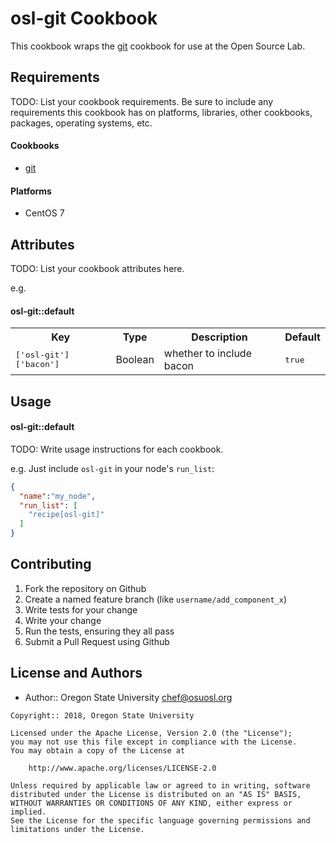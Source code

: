 osl-git Cookbook
================
This cookbook wraps the [git](https://supermarket.chef.io/cookbooks/git) cookbook for use at the
Open Source Lab.

Requirements
------------
TODO: List your cookbook requirements. Be sure to include any
requirements this cookbook has on platforms, libraries, other cookbooks,
packages, operating systems, etc.

#### Cookbooks
- [git](https://supermarket.chef.io/cookbooks/git)

#### Platforms
- CentOS 7

Attributes
----------
TODO: List your cookbook attributes here.

e.g.
#### osl-git::default
<table>
  <tr>
    <th>Key</th>
    <th>Type</th>
    <th>Description</th>
    <th>Default</th>
  </tr>
  <tr>
    <td><tt>['osl-git']['bacon']</tt></td>
    <td>Boolean</td>
    <td>whether to include bacon</td>
    <td><tt>true</tt></td>
  </tr>
</table>

Usage
-----
#### osl-git::default
TODO: Write usage instructions for each cookbook.

e.g.
Just include `osl-git` in your node's `run_list`:

```json
{
  "name":"my_node",
  "run_list": [
    "recipe[osl-git]"
  ]
}
```

Contributing
------------

1. Fork the repository on Github
2. Create a named feature branch (like `username/add_component_x`)
3. Write tests for your change
4. Write your change
5. Run the tests, ensuring they all pass
6. Submit a Pull Request using Github

License and Authors
-------------------
- Author:: Oregon State University <chef@osuosl.org>

```text
Copyright:: 2018, Oregon State University

Licensed under the Apache License, Version 2.0 (the "License");
you may not use this file except in compliance with the License.
You may obtain a copy of the License at

    http://www.apache.org/licenses/LICENSE-2.0

Unless required by applicable law or agreed to in writing, software
distributed under the License is distributed on an "AS IS" BASIS,
WITHOUT WARRANTIES OR CONDITIONS OF ANY KIND, either express or implied.
See the License for the specific language governing permissions and
limitations under the License.
```
